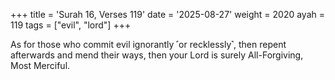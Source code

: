 +++
title = 'Surah 16, Verses 119'
date = '2025-08-27'
weight = 2020
ayah = 119
tags = ["evil", "lord"]
+++

As for those who commit evil ignorantly ˹or recklessly˺, then repent afterwards and mend their ways, then your Lord is surely All-Forgiving, Most Merciful.